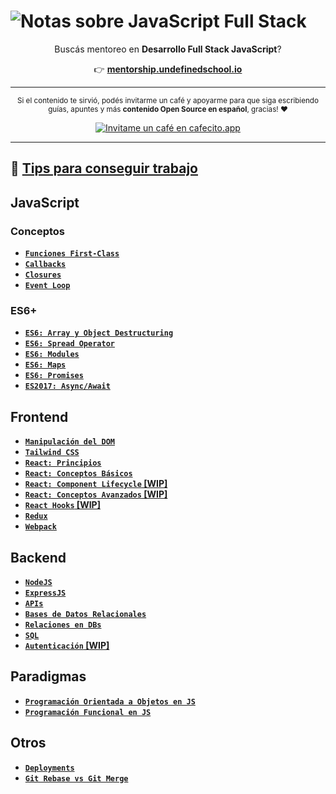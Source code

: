 # ![Notas sobre JavaScript Full Stack](https://i.imgur.com/r1niqs6.png)

<div align="center">  
  <p align="center">
    Buscás mentoreo en <strong>Desarrollo Full Stack JavaScript</strong>?
  </p>
  
  <p align="center">
  👉 <a href='https://mentorship.undefinedschool.io' rel='noopener' target='_blank'><strong>mentorship.undefinedschool.io</strong></a>
  </p>
  <hr>
</div>

<div align="center">  
  <p align="center">
  <sub>
    Si el contenido te sirvió, podés invitarme un café y apoyarme para que siga escribiendo guías, apuntes y más <strong>contenido Open Source en español</strong>, gracias! ❤️
  </sub>
  </p>
  
  <p align="center">
  <a href='https://cafecito.app/nhsz' rel='noopener' target='_blank'><img srcset='https://cdn.cafecito.app/imgs/buttons/button_5.png 1x, https://cdn.cafecito.app/imgs/buttons/button_5_2x.png 2x, https://cdn.cafecito.app/imgs/buttons/button_5_3.75x.png 3.75x' src='https://cdn.cafecito.app/imgs/buttons/button_5.png' alt='Invitame un café en cafecito.app' /></a>
  </p>
  <hr>
</div>

## 💼 [Tips para conseguir trabajo](https://github.com/undefinedschool/get-a-job.md)

## JavaScript

### Conceptos

- **[`Funciones First-Class`](https://github.com/undefinedschool/notes-functions-first-class)**
- **[`Callbacks`](https://github.com/undefinedschool/notes-callbacks)**
- **[`Closures`](https://github.com/undefinedschool/notes-closures)**
- **[`Event Loop`](https://github.com/undefinedschool/notes-event-loop)**

### ES6+

- **[`ES6: Array y Object Destructuring`](https://github.com/undefinedschool/notes-es6-destructuring)**
- **[`ES6: Spread Operator`](https://github.com/undefinedschool/notes-es6-spread-operator)**
- **[`ES6: Modules`](https://github.com/undefinedschool/notes-es6-modules)**
- **[`ES6: Maps`](https://github.com/undefinedschool/notes-es6-maps)**
- **[`ES6: Promises`](https://github.com/undefinedschool/notes-es6-promises)**
- **[`ES2017: Async/Await`](https://github.com/undefinedschool/notes-es2017-async-await)**
  
## Frontend

- **[`Manipulación del DOM`](https://github.com/undefinedschool/notes-dom)**
- **[`Tailwind CSS`](https://github.com/undefinedschool/notes-tailwind-css)**
- **[`React: Principios`](https://github.com/undefinedschool/notes-react-principles)**
- **[`React: Conceptos Básicos`](https://github.com/undefinedschool/notes-react-basics)**
- **[`React: Component Lifecycle` [WIP]](#)**
- **[`React: Conceptos Avanzados` [WIP]](#)**
- **[`React Hooks` [WIP]](https://github.com/undefinedschool/notes-react-hooks/)**
- **[`Redux`](https://github.com/undefinedschool/notes-redux)**
- **[`Webpack`](https://github.com/undefinedschool/notes-webpack)**

## Backend

- **[`NodeJS`](https://github.com/undefinedschool/notes-nodejs)**
- **[`ExpressJS`](https://github.com/undefinedschool/notes-expressjs)**
- **[`APIs`](https://github.com/undefinedschool/notes-apis)**
- **[`Bases de Datos Relacionales`](https://github.com/undefinedschool/notes-dbs)**
- **[`Relaciones en DBs`](https://github.com/undefinedschool/notes-dbs-relationships)**
- **[`SQL`](https://github.com/undefinedschool/notes-sql)**
- **[`Autenticación` [WIP]](https://github.com/undefinedschool/notes-auth)**

## Paradigmas

- **[`Programación Orientada a Objetos en JS`](https://github.com/undefinedschool/notes-oop-js)**
- **[`Programación Funcional en JS`](https://github.com/undefinedschool/notes-fp-js)**

## Otros

- **[`Deployments`](https://github.com/undefinedschool/notes-deployment)**
- **[`Git Rebase vs Git Merge`](https://github.com/undefinedschool/notes-rebase-vs-merge)**
